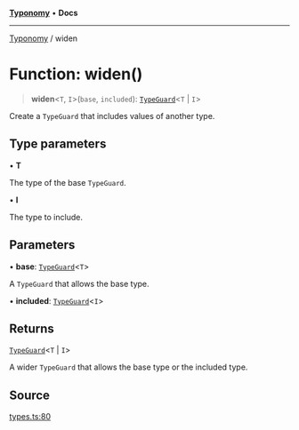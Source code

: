[**Typonomy**](../README.md) • **Docs**

***

[Typonomy](../globals.md) / widen

# Function: widen()

> **widen**\<`T`, `I`\>(`base`, `included`): [`TypeGuard`](../type-aliases/TypeGuard.md)\<`T` \| `I`\>

Create a `TypeGuard` that includes values of another type.

## Type parameters

• **T**

The type of the base `TypeGuard`.

• **I**

The type to include.

## Parameters

• **base**: [`TypeGuard`](../type-aliases/TypeGuard.md)\<`T`\>

A `TypeGuard` that allows the base type.

• **included**: [`TypeGuard`](../type-aliases/TypeGuard.md)\<`I`\>

## Returns

[`TypeGuard`](../type-aliases/TypeGuard.md)\<`T` \| `I`\>

A wider `TypeGuard` that allows the base type or the included type.

## Source

[types.ts:80](https://github.com/softcraft-development/typonomy/blob/bfa332593f2d4f3fa0b0a1ff2b00494cc65a0318/src/types.ts#L80)
